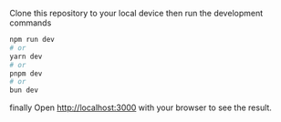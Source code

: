 Clone this repository to your local device
then run the development commands
```bash
npm run dev
# or
yarn dev
# or
pnpm dev
# or
bun dev

```
finally
Open [http://localhost:3000](http://localhost:3000) with your browser to see the result.


